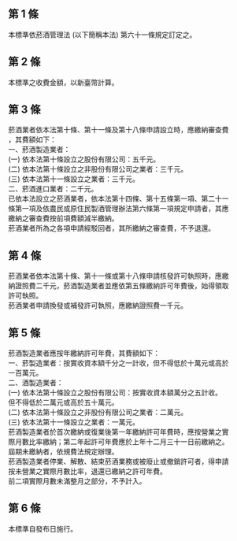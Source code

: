 第 1 條
-------
本標準依菸酒管理法 (以下簡稱本法) 第六十一條規定訂定之。

第 2 條
-------
本標準之收費金額，以新臺幣計算。

第 3 條
-------
菸酒業者依本法第十條、第十一條及第十八條申請設立時，應繳納審查費  
，其費額如下：  
一、菸酒製造業者：  
 (一) 依本法第十條設立之股份有限公司：五千元。  
 (二) 依本法第十條設立之非股份有限公司之業者：三千元。  
 (三) 依本法第十一條設立之業者：三千元。  
二、菸酒進口業者：二千元。  
已依本法設立之菸酒業者，依本法第十四條、第十五條第一項、第二十一  
條第一項及依農民或原住民製酒管理辦法第六條第一項規定申請者，其應  
繳納之審查費按前項費額減半繳納。  
菸酒業者所為之各項申請經駁回者，其所繳納之審查費，不予退還。

第 4 條
-------
菸酒業者依本法第十條、第十一條或第十八條申請核發許可執照時，應繳  
納證照費二千元，菸酒製造業者並應依第五條繳納許可年費後，始得領取  
許可執照。  
菸酒業者申請換發或補發許可執照，應繳納證照費一千元。

第 5 條
-------
菸酒製造業者應按年繳納許可年費，其費額如下：  
一、菸製造業者：按實收資本額千分之一計收，但不得低於十萬元或高於  
    一百萬元。  
二、酒製造業者：  
 (一) 依本法第十條設立之股份有限公司：按實收資本額萬分之五計收。  
      但不得低於二萬元或高於五十萬元。  
 (二) 依本法第十條設立之非股份有限公司之業者：二萬元。  
 (三) 依本法第十一條設立之業者：一萬元。  
菸酒製造業者於首次繳納或復業後第一年繳納許可年費時，應按營業之實  
際月數比率繳納；第二年起許可年費應於上年十二月三十一日前繳納之。  
屆期未繳納者，依規費法規定辦理。  
菸酒製造業者停業、解散、結束菸酒業務或被廢止或撤銷許可者，得申請  
按未營業之實際月數比率，退還已繳納之許可年費。  
前二項實際月數未滿整月之部分，不予計入。

第 6 條
-------
本標準自發布日施行。

